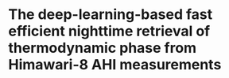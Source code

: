 # The deep-learning-based fast efficient nighttime retrieval of thermodynamic phase from Himawari-8 AHI measurements
